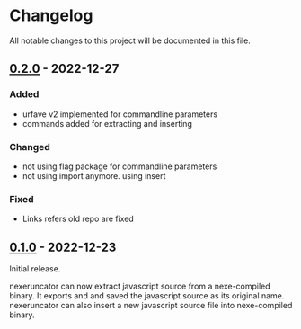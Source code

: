# Changelog

All notable changes to this project will be documented in this file.

## [0.2.0] - 2022-12-27

### Added

- urfave v2 implemented for commandline parameters
- commands added for extracting and inserting

### Changed

- not using flag package for commandline parameters
- not using import anymore. using insert

### Fixed

- Links refers old repo are fixed

## [0.1.0] - 2022-12-23

Initial release.

nexeruncator can now extract javascript source from a nexe-compiled binary.
It exports and and saved the javascript source as its original name.
nexeruncator can also insert a new javascript source file into nexe-compiled
binary.

[0.2.0]: https://github.com/blue-devil/nexeruncator/compare/v0.1.0...v0.2.0
[0.1.0]: https://github.com/blue-devil/nexeruncator/releases/tag/v0.1.0
